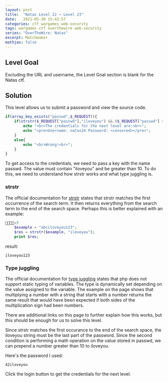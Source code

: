 ```yaml
---
layout: post
title:  "Natas Level 22 → Level 23"
date:   2021-05-30 15:42:57
categories: ctf wargames web-security
tags: wargames ctf overthewire web-security
series: "OverTheWire: Natas"
excerpt: Matchmaker
mathjax: false
---
```


## Level Goal
Excluding the URL and username, the Level Goal section is blank for the Natas ctf.


## Solution
This level allows us to submit a password and view the source code.

```php
if(array_key_exists("passwd",$_REQUEST)){
    if(strstr($_REQUEST["passwd"],"iloveyou") && ($_REQUEST["passwd"] > 10 )){
        echo "<br>The credentials for the next level are:<br>";
        echo "<pre>Username: natas24 Password: <censored></pre>";
    }
    else{
        echo "<br>Wrong!<br>";
    }
} 
```

To get access to the credentials, we need to pass a key with the name passwd. The value must contain "iloveyou" and be greater than 10. To do this, we need to understand how strstr works and what type juggling is.

### strstr
The official documentation for [strstr](https://www.php.net/manual/en/function.strstr.php) states that strstr matches the first occurrence of the search term. It then returns everything from the search term to the end of the search space. Perhaps this is better explained with an example:

```php
<?
    $example = "abciloveyou123";
    $res = strstr($example, "iloveyou");
    print $res;
```

result:
```
iloveyou123
```

### Type juggling
The official documentation for [type juggling](https://www.php.net/manual/en/language.types.type-juggling.php) states that php does not support static typing of variables. The type is dynamically set depending on the value assigned to the variable. The example on the page shows that multiplying a number with a string that starts with a number returns the same result that would have been expected if both sides of the multiplication sign had been numbers. 

There are additional links on this page to further explain how this works, but this should be enough for us to solve this level.

Since strstr matches the first occurance to the end of the search space, the iloveyou string must be the last part of the password. Since the second condition is performing a math operation on the value stored in passwd, we can prepend a number greater than 10 to iloveyou.

Here's the password I used:
```
42iloveyou
```

Click the login button to get the credentials for the next level.
